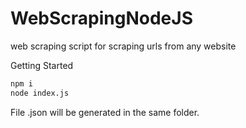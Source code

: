 # WebScrapingNodeJS
web scraping script for scraping urls from any website 

Getting Started
 
```sh
npm i
node index.js 
```
File .json will be generated in the same folder.
